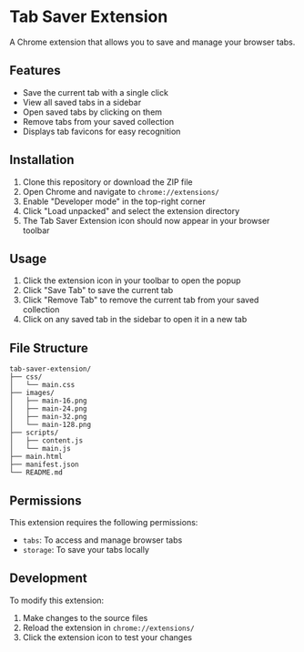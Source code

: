

# Tab Saver Extension

A Chrome extension that allows you to save and manage your browser tabs.

## Features

- Save the current tab with a single click
- View all saved tabs in a sidebar
- Open saved tabs by clicking on them
- Remove tabs from your saved collection
- Displays tab favicons for easy recognition

## Installation

1. Clone this repository or download the ZIP file
2. Open Chrome and navigate to `chrome://extensions/`
3. Enable "Developer mode" in the top-right corner
4. Click "Load unpacked" and select the extension directory
5. The Tab Saver Extension icon should now appear in your browser toolbar

## Usage

1. Click the extension icon in your toolbar to open the popup
2. Click "Save Tab" to save the current tab
3. Click "Remove Tab" to remove the current tab from your saved collection
4. Click on any saved tab in the sidebar to open it in a new tab

## File Structure

```
tab-saver-extension/
├── css/
│   └── main.css
├── images/
│   ├── main-16.png
│   ├── main-24.png
│   ├── main-32.png
│   └── main-128.png
├── scripts/
│   ├── content.js
│   └── main.js
├── main.html
├── manifest.json
└── README.md
```

## Permissions

This extension requires the following permissions:
- `tabs`: To access and manage browser tabs
- `storage`: To save your tabs locally

## Development

To modify this extension:
1. Make changes to the source files
2. Reload the extension in `chrome://extensions/`
3. Click the extension icon to test your changes
